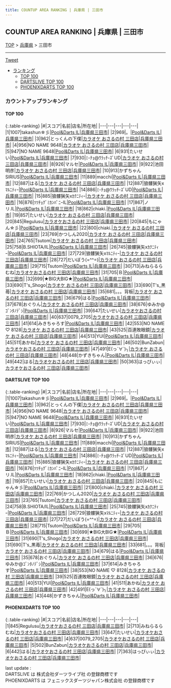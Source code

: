 ```yaml
---
title: COUNTUP AREA RANKING | 兵庫県 | 三田市
---
```

## COUNTUP AREA RANKING | 兵庫県 | 三田市

[TOP](/darts/rank/) > [兵庫県](/darts/rank/兵庫県/) > 三田市

___

<a href="https://twitter.com/share?ref_src=twsrc%5Etfw" data-text="COUNTUP AREA RANKING | 兵庫県三田市" class="twitter-share-button" data-hashtags="DARTSLIVE,PHOENIXDARTS,darts,ダーツ" data-show-count="false">Tweet</a>

* [ランキング](#カウントアップランキング)
    * [TOP 100](#top-100)
    * [DARTSLIVE TOP 100](#dartslive-top-100)
    * [PHOENIXDARTS TOP 100](#phoenixdarts-top-100)

### カウントアップランキング

#### TOP 100



{:.table-ranking}
|#|スコア|名前|店名|所在地|
|---|---|---|---|---|
|1|1007|<span class="rank-name-dl">takashun☆彡</span>|<a href="https://search.dartslive.com/jp/shop/f2ed1692309a49130d9b047a20a7ba1e">Pool&Darts IL</a>|<a href="/darts/rank/兵庫県/三田市">兵庫県三田市</a>|
|2|969|<span class="rank-name-dl">。</span>|<a href="https://search.dartslive.com/jp/shop/f2ed1692309a49130d9b047a20a7ba1e">Pool&Darts IL</a>|<a href="/darts/rank/兵庫県/三田市">兵庫県三田市</a>|
|3|962|<span class="rank-name-dl">とっくんの下僕</span>|<a href="https://search.dartslive.com/jp/shop/10c54b1fa80dfa1d0d9b047a20a7ba1e">カラオケ おさるの村 三田店</a>|<a href="/darts/rank/兵庫県/三田市">兵庫県三田市</a>|
|4|956|<span class="rank-name-dl">NO NAME 9648</span>|<a href="https://search.dartslive.com/jp/shop/10c54b1fa80dfa1d0d9b047a20a7ba1e">カラオケ おさるの村 三田店</a>|<a href="/darts/rank/兵庫県/三田市">兵庫県三田市</a>|
|5|947|<span class="rank-name-dl">NO NAME 9648</span>|<a href="https://search.dartslive.com/jp/shop/f2ed1692309a49130d9b047a20a7ba1e">Pool&Darts IL</a>|<a href="/darts/rank/兵庫県/三田市">兵庫県三田市</a>|
|6|931|<span class="rank-name-dl">たいせい</span>|<a href="https://search.dartslive.com/jp/shop/f2ed1692309a49130d9b047a20a7ba1e">Pool&Darts IL</a>|<a href="/darts/rank/兵庫県/三田市">兵庫県三田市</a>|
|7|930|<span class="rank-name-dl">ﾐ-ﾁｮ@ｳﾗｯﾁ-ｽﾞUD</span>|<a href="https://search.dartslive.com/jp/shop/10c54b1fa80dfa1d0d9b047a20a7ba1e">カラオケ おさるの村 三田店</a>|<a href="/darts/rank/兵庫県/三田市">兵庫県三田市</a>|
|8|926|<span class="rank-name-dl">マルセ</span>|<a href="https://search.dartslive.com/jp/shop/f2ed1692309a49130d9b047a20a7ba1e">Pool&Darts IL</a>|<a href="/darts/rank/兵庫県/三田市">兵庫県三田市</a>|
|9|922|<span class="rank-name-dl">池田 明彦</span>|<a href="https://search.dartslive.com/jp/shop/10c54b1fa80dfa1d0d9b047a20a7ba1e">カラオケ おさるの村 三田店</a>|<a href="/darts/rank/兵庫県/三田市">兵庫県三田市</a>|
|10|913|<span class="rank-name-dl">かずちゃんSIRIUS</span>|<a href="https://search.dartslive.com/jp/shop/f2ed1692309a49130d9b047a20a7ba1e">Pool&Darts IL</a>|<a href="/darts/rank/兵庫県/三田市">兵庫県三田市</a>|
|11|889|<span class="rank-name-dl">macchi</span>|<a href="https://search.dartslive.com/jp/shop/f2ed1692309a49130d9b047a20a7ba1e">Pool&Darts IL</a>|<a href="/darts/rank/兵庫県/三田市">兵庫県三田市</a>|
|12|887|<span class="rank-name-dl">はる</span>|<a href="https://search.dartslive.com/jp/shop/10c54b1fa80dfa1d0d9b047a20a7ba1e">カラオケ おさるの村 三田店</a>|<a href="/darts/rank/兵庫県/三田市">兵庫県三田市</a>|
|12|887|<span class="rank-name-dl">狼髏猟矢xﾏﾙﾆﾃｨｰ</span>|<a href="https://search.dartslive.com/jp/shop/f2ed1692309a49130d9b047a20a7ba1e">Pool&Darts IL</a>|<a href="/darts/rank/兵庫県/三田市">兵庫県三田市</a>|
|14|886|<span class="rank-name-dl">ﾐ-ﾁｮ@ｳﾗｯﾁ-ｽﾞUD</span>|<a href="https://search.dartslive.com/jp/shop/f2ed1692309a49130d9b047a20a7ba1e">Pool&Darts IL</a>|<a href="/darts/rank/兵庫県/三田市">兵庫県三田市</a>|
|15|885|<span class="rank-name-dl">狼髏猟矢xｶｸﾆﾃｨｰ</span>|<a href="https://search.dartslive.com/jp/shop/10c54b1fa80dfa1d0d9b047a20a7ba1e">カラオケ おさるの村 三田店</a>|<a href="/darts/rank/兵庫県/三田市">兵庫県三田市</a>|
|16|876|<span class="rank-name-dl">ﾂﾂﾁｮｸﾞﾐｶﾝﾊﾟﾆｰIL</span>|<a href="https://search.dartslive.com/jp/shop/f2ed1692309a49130d9b047a20a7ba1e">Pool&Darts IL</a>|<a href="/darts/rank/兵庫県/三田市">兵庫県三田市</a>|
|17|867|<span class="rank-name-dl">ノリ.IL</span>|<a href="https://search.dartslive.com/jp/shop/f2ed1692309a49130d9b047a20a7ba1e">Pool&Darts IL</a>|<a href="/darts/rank/兵庫県/三田市">兵庫県三田市</a>|
|18|862|<span class="rank-name-dl">chiaki.</span>|<a href="https://search.dartslive.com/jp/shop/f2ed1692309a49130d9b047a20a7ba1e">Pool&Darts IL</a>|<a href="/darts/rank/兵庫県/三田市">兵庫県三田市</a>|
|19|857|<span class="rank-name-dl">たいせい</span>|<a href="https://search.dartslive.com/jp/shop/10c54b1fa80dfa1d0d9b047a20a7ba1e">カラオケ おさるの村 三田店</a>|<a href="/darts/rank/兵庫県/三田市">兵庫県三田市</a>|
|20|845|<span class="rank-name-pd">Regulusu</span>|<a href="https://vs.phoenixdarts.com/jp/shop/shopDetailInfo/s_84810?s_seq=84810">カラオケおさるの村 三田店</a>|<a href="/darts/rank/兵庫県/三田市">兵庫県三田市</a>|
|20|845|<span class="rank-name-dl">もにゃん☆彡</span>|<a href="https://search.dartslive.com/jp/shop/f2ed1692309a49130d9b047a20a7ba1e">Pool&Darts IL</a>|<a href="/darts/rank/兵庫県/三田市">兵庫県三田市</a>|
|22|800|<span class="rank-name-dl">chiaki.</span>|<a href="https://search.dartslive.com/jp/shop/10c54b1fa80dfa1d0d9b047a20a7ba1e">カラオケ おさるの村 三田店</a>|<a href="/darts/rank/兵庫県/三田市">兵庫県三田市</a>|
|23|769|<span class="rank-name-dl">かつしん2020</span>|<a href="https://search.dartslive.com/jp/shop/10c54b1fa80dfa1d0d9b047a20a7ba1e">カラオケ おさるの村 三田店</a>|<a href="/darts/rank/兵庫県/三田市">兵庫県三田市</a>|
|24|765|<span class="rank-name-dl">Tsutom</span>|<a href="https://search.dartslive.com/jp/shop/10c54b1fa80dfa1d0d9b047a20a7ba1e">カラオケ おさるの村 三田店</a>|<a href="/darts/rank/兵庫県/三田市">兵庫県三田市</a>|
|25|758|<span class="rank-name-dl">B.SHIOTA/IL</span>|<a href="https://search.dartslive.com/jp/shop/f2ed1692309a49130d9b047a20a7ba1e">Pool&Darts IL</a>|<a href="/darts/rank/兵庫県/三田市">兵庫県三田市</a>|
|26|745|<span class="rank-name-dl">狼髏猟矢xｶｸﾆﾃｨｰ</span>|<a href="https://search.dartslive.com/jp/shop/f2ed1692309a49130d9b047a20a7ba1e">Pool&Darts IL</a>|<a href="/darts/rank/兵庫県/三田市">兵庫県三田市</a>|
|27|729|<span class="rank-name-dl">狼髏猟矢xﾏﾙﾆﾃｨｰ</span>|<a href="https://search.dartslive.com/jp/shop/10c54b1fa80dfa1d0d9b047a20a7ba1e">カラオケ おさるの村 三田店</a>|<a href="/darts/rank/兵庫県/三田市">兵庫県三田市</a>|
|28|727|<span class="rank-name-dl">だいぼう(=^^=)</span>|<a href="https://search.dartslive.com/jp/shop/10c54b1fa80dfa1d0d9b047a20a7ba1e">カラオケ おさるの村 三田店</a>|<a href="/darts/rank/兵庫県/三田市">兵庫県三田市</a>|
|29|715|<span class="rank-name-dl">Tsutom</span>|<a href="https://search.dartslive.com/jp/shop/f2ed1692309a49130d9b047a20a7ba1e">Pool&Darts IL</a>|<a href="/darts/rank/兵庫県/三田市">兵庫県三田市</a>|
|30|713|<span class="rank-name-pd">みねらるらむね</span>|<a href="https://vs.phoenixdarts.com/jp/shop/shopDetailInfo/s_84810?s_seq=84810">カラオケおさるの村 三田店</a>|<a href="/darts/rank/兵庫県/三田市">兵庫県三田市</a>|
|31|705|<span class="rank-name-dl">Ｂ</span>|<a href="https://search.dartslive.com/jp/shop/f2ed1692309a49130d9b047a20a7ba1e">Pool&Darts IL</a>|<a href="/darts/rank/兵庫県/三田市">兵庫県三田市</a>|
|32|699|<span class="rank-name-dl">★BIG大BIG★</span>|<a href="https://search.dartslive.com/jp/shop/f2ed1692309a49130d9b047a20a7ba1e">Pool&Darts IL</a>|<a href="/darts/rank/兵庫県/三田市">兵庫県三田市</a>|
|33|690|<span class="rank-name-dl">T&#x27;s_Shogo</span>|<a href="https://search.dartslive.com/jp/shop/10c54b1fa80dfa1d0d9b047a20a7ba1e">カラオケ おさるの村 三田店</a>|<a href="/darts/rank/兵庫県/三田市">兵庫県三田市</a>|
|33|690|<span class="rank-name-dl">T&#x27;s_黒苺</span>|<a href="https://search.dartslive.com/jp/shop/10c54b1fa80dfa1d0d9b047a20a7ba1e">カラオケ おさるの村 三田店</a>|<a href="/darts/rank/兵庫県/三田市">兵庫県三田市</a>|
|35|681|<span class="rank-name-dl">。。。背板</span>|<a href="https://search.dartslive.com/jp/shop/10c54b1fa80dfa1d0d9b047a20a7ba1e">カラオケ おさるの村 三田店</a>|<a href="/darts/rank/兵庫県/三田市">兵庫県三田市</a>|
|36|679|<span class="rank-name-dl">はる</span>|<a href="https://search.dartslive.com/jp/shop/f2ed1692309a49130d9b047a20a7ba1e">Pool&Darts IL</a>|<a href="/darts/rank/兵庫県/三田市">兵庫県三田市</a>|
|37|678|<span class="rank-name-dl">おぐりん</span>|<a href="https://search.dartslive.com/jp/shop/10c54b1fa80dfa1d0d9b047a20a7ba1e">カラオケ おさるの村 三田店</a>|<a href="/darts/rank/兵庫県/三田市">兵庫県三田市</a>|
|38|676|<span class="rank-name-dl">ゆみか@ｺﾞﾝﾀﾉﾃﾞｼ</span>|<a href="https://search.dartslive.com/jp/shop/f2ed1692309a49130d9b047a20a7ba1e">Pool&Darts IL</a>|<a href="/darts/rank/兵庫県/三田市">兵庫県三田市</a>|
|39|647|<span class="rank-name-pd">たいせい</span>|<a href="https://vs.phoenixdarts.com/jp/shop/shopDetailInfo/s_84810?s_seq=84810">カラオケおさるの村 三田店</a>|<a href="/darts/rank/兵庫県/三田市">兵庫県三田市</a>|
|40|637|<span class="rank-name-pd">0079_2705</span>|<a href="https://vs.phoenixdarts.com/jp/shop/shopDetailInfo/s_84810?s_seq=84810">カラオケおさるの村 三田店</a>|<a href="/darts/rank/兵庫県/三田市">兵庫県三田市</a>|
|41|614|<span class="rank-name-dl">みきちゃろす</span>|<a href="https://search.dartslive.com/jp/shop/f2ed1692309a49130d9b047a20a7ba1e">Pool&Darts IL</a>|<a href="/darts/rank/兵庫県/三田市">兵庫県三田市</a>|
|42|553|<span class="rank-name-dl">NO NAME ♡ 8128</span>|<a href="https://search.dartslive.com/jp/shop/10c54b1fa80dfa1d0d9b047a20a7ba1e">カラオケ おさるの村 三田店</a>|<a href="/darts/rank/兵庫県/三田市">兵庫県三田市</a>|
|43|525|<span class="rank-name-dl">百連敗眼鏡</span>|<a href="https://search.dartslive.com/jp/shop/10c54b1fa80dfa1d0d9b047a20a7ba1e">カラオケ おさるの村 三田店</a>|<a href="/darts/rank/兵庫県/三田市">兵庫県三田市</a>|
|44|513|<span class="rank-name-dl">YUI</span>|<a href="https://search.dartslive.com/jp/shop/f2ed1692309a49130d9b047a20a7ba1e">Pool&Darts IL</a>|<a href="/darts/rank/兵庫県/三田市">兵庫県三田市</a>|
|45|511|<span class="rank-name-dl">あかね</span>|<a href="https://search.dartslive.com/jp/shop/10c54b1fa80dfa1d0d9b047a20a7ba1e">カラオケ おさるの村 三田店</a>|<a href="/darts/rank/兵庫県/三田市">兵庫県三田市</a>|
|46|502|<span class="rank-name-pd">BunZabun</span>|<a href="https://vs.phoenixdarts.com/jp/shop/shopDetailInfo/s_84810?s_seq=84810">カラオケおさるの村 三田店</a>|<a href="/darts/rank/兵庫県/三田市">兵庫県三田市</a>|
|47|491|<span class="rank-name-dl">E(っ´∀`)╮</span>|<a href="https://search.dartslive.com/jp/shop/10c54b1fa80dfa1d0d9b047a20a7ba1e">カラオケ おさるの村 三田店</a>|<a href="/darts/rank/兵庫県/三田市">兵庫県三田市</a>|
|48|448|<span class="rank-name-dl">かずきちゃん</span>|<a href="https://search.dartslive.com/jp/shop/f2ed1692309a49130d9b047a20a7ba1e">Pool&Darts IL</a>|<a href="/darts/rank/兵庫県/三田市">兵庫県三田市</a>|
|49|442|<span class="rank-name-pd">はる</span>|<a href="https://vs.phoenixdarts.com/jp/shop/shopDetailInfo/s_84810?s_seq=84810">カラオケおさるの村 三田店</a>|<a href="/darts/rank/兵庫県/三田市">兵庫県三田市</a>|
|50|363|<span class="rank-name-pd">はっぴぃぃ</span>|<a href="https://vs.phoenixdarts.com/jp/shop/shopDetailInfo/s_84810?s_seq=84810">カラオケおさるの村 三田店</a>|<a href="/darts/rank/兵庫県/三田市">兵庫県三田市</a>|


#### DARTSLIVE TOP 100



{:.table-ranking}
|#|スコア|名前|店名|所在地|
|---|---|---|---|---|
|1|1007|<span class="rank-name-dl">takashun☆彡</span>|<a href="https://search.dartslive.com/jp/shop/f2ed1692309a49130d9b047a20a7ba1e">Pool&Darts IL</a>|<a href="/darts/rank/兵庫県/三田市">兵庫県三田市</a>|
|2|969|<span class="rank-name-dl">。</span>|<a href="https://search.dartslive.com/jp/shop/f2ed1692309a49130d9b047a20a7ba1e">Pool&Darts IL</a>|<a href="/darts/rank/兵庫県/三田市">兵庫県三田市</a>|
|3|962|<span class="rank-name-dl">とっくんの下僕</span>|<a href="https://search.dartslive.com/jp/shop/10c54b1fa80dfa1d0d9b047a20a7ba1e">カラオケ おさるの村 三田店</a>|<a href="/darts/rank/兵庫県/三田市">兵庫県三田市</a>|
|4|956|<span class="rank-name-dl">NO NAME 9648</span>|<a href="https://search.dartslive.com/jp/shop/10c54b1fa80dfa1d0d9b047a20a7ba1e">カラオケ おさるの村 三田店</a>|<a href="/darts/rank/兵庫県/三田市">兵庫県三田市</a>|
|5|947|<span class="rank-name-dl">NO NAME 9648</span>|<a href="https://search.dartslive.com/jp/shop/f2ed1692309a49130d9b047a20a7ba1e">Pool&Darts IL</a>|<a href="/darts/rank/兵庫県/三田市">兵庫県三田市</a>|
|6|931|<span class="rank-name-dl">たいせい</span>|<a href="https://search.dartslive.com/jp/shop/f2ed1692309a49130d9b047a20a7ba1e">Pool&Darts IL</a>|<a href="/darts/rank/兵庫県/三田市">兵庫県三田市</a>|
|7|930|<span class="rank-name-dl">ﾐ-ﾁｮ@ｳﾗｯﾁ-ｽﾞUD</span>|<a href="https://search.dartslive.com/jp/shop/10c54b1fa80dfa1d0d9b047a20a7ba1e">カラオケ おさるの村 三田店</a>|<a href="/darts/rank/兵庫県/三田市">兵庫県三田市</a>|
|8|926|<span class="rank-name-dl">マルセ</span>|<a href="https://search.dartslive.com/jp/shop/f2ed1692309a49130d9b047a20a7ba1e">Pool&Darts IL</a>|<a href="/darts/rank/兵庫県/三田市">兵庫県三田市</a>|
|9|922|<span class="rank-name-dl">池田 明彦</span>|<a href="https://search.dartslive.com/jp/shop/10c54b1fa80dfa1d0d9b047a20a7ba1e">カラオケ おさるの村 三田店</a>|<a href="/darts/rank/兵庫県/三田市">兵庫県三田市</a>|
|10|913|<span class="rank-name-dl">かずちゃんSIRIUS</span>|<a href="https://search.dartslive.com/jp/shop/f2ed1692309a49130d9b047a20a7ba1e">Pool&Darts IL</a>|<a href="/darts/rank/兵庫県/三田市">兵庫県三田市</a>|
|11|889|<span class="rank-name-dl">macchi</span>|<a href="https://search.dartslive.com/jp/shop/f2ed1692309a49130d9b047a20a7ba1e">Pool&Darts IL</a>|<a href="/darts/rank/兵庫県/三田市">兵庫県三田市</a>|
|12|887|<span class="rank-name-dl">はる</span>|<a href="https://search.dartslive.com/jp/shop/10c54b1fa80dfa1d0d9b047a20a7ba1e">カラオケ おさるの村 三田店</a>|<a href="/darts/rank/兵庫県/三田市">兵庫県三田市</a>|
|12|887|<span class="rank-name-dl">狼髏猟矢xﾏﾙﾆﾃｨｰ</span>|<a href="https://search.dartslive.com/jp/shop/f2ed1692309a49130d9b047a20a7ba1e">Pool&Darts IL</a>|<a href="/darts/rank/兵庫県/三田市">兵庫県三田市</a>|
|14|886|<span class="rank-name-dl">ﾐ-ﾁｮ@ｳﾗｯﾁ-ｽﾞUD</span>|<a href="https://search.dartslive.com/jp/shop/f2ed1692309a49130d9b047a20a7ba1e">Pool&Darts IL</a>|<a href="/darts/rank/兵庫県/三田市">兵庫県三田市</a>|
|15|885|<span class="rank-name-dl">狼髏猟矢xｶｸﾆﾃｨｰ</span>|<a href="https://search.dartslive.com/jp/shop/10c54b1fa80dfa1d0d9b047a20a7ba1e">カラオケ おさるの村 三田店</a>|<a href="/darts/rank/兵庫県/三田市">兵庫県三田市</a>|
|16|876|<span class="rank-name-dl">ﾂﾂﾁｮｸﾞﾐｶﾝﾊﾟﾆｰIL</span>|<a href="https://search.dartslive.com/jp/shop/f2ed1692309a49130d9b047a20a7ba1e">Pool&Darts IL</a>|<a href="/darts/rank/兵庫県/三田市">兵庫県三田市</a>|
|17|867|<span class="rank-name-dl">ノリ.IL</span>|<a href="https://search.dartslive.com/jp/shop/f2ed1692309a49130d9b047a20a7ba1e">Pool&Darts IL</a>|<a href="/darts/rank/兵庫県/三田市">兵庫県三田市</a>|
|18|862|<span class="rank-name-dl">chiaki.</span>|<a href="https://search.dartslive.com/jp/shop/f2ed1692309a49130d9b047a20a7ba1e">Pool&Darts IL</a>|<a href="/darts/rank/兵庫県/三田市">兵庫県三田市</a>|
|19|857|<span class="rank-name-dl">たいせい</span>|<a href="https://search.dartslive.com/jp/shop/10c54b1fa80dfa1d0d9b047a20a7ba1e">カラオケ おさるの村 三田店</a>|<a href="/darts/rank/兵庫県/三田市">兵庫県三田市</a>|
|20|845|<span class="rank-name-dl">もにゃん☆彡</span>|<a href="https://search.dartslive.com/jp/shop/f2ed1692309a49130d9b047a20a7ba1e">Pool&Darts IL</a>|<a href="/darts/rank/兵庫県/三田市">兵庫県三田市</a>|
|21|800|<span class="rank-name-dl">chiaki.</span>|<a href="https://search.dartslive.com/jp/shop/10c54b1fa80dfa1d0d9b047a20a7ba1e">カラオケ おさるの村 三田店</a>|<a href="/darts/rank/兵庫県/三田市">兵庫県三田市</a>|
|22|769|<span class="rank-name-dl">かつしん2020</span>|<a href="https://search.dartslive.com/jp/shop/10c54b1fa80dfa1d0d9b047a20a7ba1e">カラオケ おさるの村 三田店</a>|<a href="/darts/rank/兵庫県/三田市">兵庫県三田市</a>|
|23|765|<span class="rank-name-dl">Tsutom</span>|<a href="https://search.dartslive.com/jp/shop/10c54b1fa80dfa1d0d9b047a20a7ba1e">カラオケ おさるの村 三田店</a>|<a href="/darts/rank/兵庫県/三田市">兵庫県三田市</a>|
|24|758|<span class="rank-name-dl">B.SHIOTA/IL</span>|<a href="https://search.dartslive.com/jp/shop/f2ed1692309a49130d9b047a20a7ba1e">Pool&Darts IL</a>|<a href="/darts/rank/兵庫県/三田市">兵庫県三田市</a>|
|25|745|<span class="rank-name-dl">狼髏猟矢xｶｸﾆﾃｨｰ</span>|<a href="https://search.dartslive.com/jp/shop/f2ed1692309a49130d9b047a20a7ba1e">Pool&Darts IL</a>|<a href="/darts/rank/兵庫県/三田市">兵庫県三田市</a>|
|26|729|<span class="rank-name-dl">狼髏猟矢xﾏﾙﾆﾃｨｰ</span>|<a href="https://search.dartslive.com/jp/shop/10c54b1fa80dfa1d0d9b047a20a7ba1e">カラオケ おさるの村 三田店</a>|<a href="/darts/rank/兵庫県/三田市">兵庫県三田市</a>|
|27|727|<span class="rank-name-dl">だいぼう(=^^=)</span>|<a href="https://search.dartslive.com/jp/shop/10c54b1fa80dfa1d0d9b047a20a7ba1e">カラオケ おさるの村 三田店</a>|<a href="/darts/rank/兵庫県/三田市">兵庫県三田市</a>|
|28|715|<span class="rank-name-dl">Tsutom</span>|<a href="https://search.dartslive.com/jp/shop/f2ed1692309a49130d9b047a20a7ba1e">Pool&Darts IL</a>|<a href="/darts/rank/兵庫県/三田市">兵庫県三田市</a>|
|29|705|<span class="rank-name-dl">Ｂ</span>|<a href="https://search.dartslive.com/jp/shop/f2ed1692309a49130d9b047a20a7ba1e">Pool&Darts IL</a>|<a href="/darts/rank/兵庫県/三田市">兵庫県三田市</a>|
|30|699|<span class="rank-name-dl">★BIG大BIG★</span>|<a href="https://search.dartslive.com/jp/shop/f2ed1692309a49130d9b047a20a7ba1e">Pool&Darts IL</a>|<a href="/darts/rank/兵庫県/三田市">兵庫県三田市</a>|
|31|690|<span class="rank-name-dl">T&#x27;s_Shogo</span>|<a href="https://search.dartslive.com/jp/shop/10c54b1fa80dfa1d0d9b047a20a7ba1e">カラオケ おさるの村 三田店</a>|<a href="/darts/rank/兵庫県/三田市">兵庫県三田市</a>|
|31|690|<span class="rank-name-dl">T&#x27;s_黒苺</span>|<a href="https://search.dartslive.com/jp/shop/10c54b1fa80dfa1d0d9b047a20a7ba1e">カラオケ おさるの村 三田店</a>|<a href="/darts/rank/兵庫県/三田市">兵庫県三田市</a>|
|33|681|<span class="rank-name-dl">。。。背板</span>|<a href="https://search.dartslive.com/jp/shop/10c54b1fa80dfa1d0d9b047a20a7ba1e">カラオケ おさるの村 三田店</a>|<a href="/darts/rank/兵庫県/三田市">兵庫県三田市</a>|
|34|679|<span class="rank-name-dl">はる</span>|<a href="https://search.dartslive.com/jp/shop/f2ed1692309a49130d9b047a20a7ba1e">Pool&Darts IL</a>|<a href="/darts/rank/兵庫県/三田市">兵庫県三田市</a>|
|35|678|<span class="rank-name-dl">おぐりん</span>|<a href="https://search.dartslive.com/jp/shop/10c54b1fa80dfa1d0d9b047a20a7ba1e">カラオケ おさるの村 三田店</a>|<a href="/darts/rank/兵庫県/三田市">兵庫県三田市</a>|
|36|676|<span class="rank-name-dl">ゆみか@ｺﾞﾝﾀﾉﾃﾞｼ</span>|<a href="https://search.dartslive.com/jp/shop/f2ed1692309a49130d9b047a20a7ba1e">Pool&Darts IL</a>|<a href="/darts/rank/兵庫県/三田市">兵庫県三田市</a>|
|37|614|<span class="rank-name-dl">みきちゃろす</span>|<a href="https://search.dartslive.com/jp/shop/f2ed1692309a49130d9b047a20a7ba1e">Pool&Darts IL</a>|<a href="/darts/rank/兵庫県/三田市">兵庫県三田市</a>|
|38|553|<span class="rank-name-dl">NO NAME ♡ 8128</span>|<a href="https://search.dartslive.com/jp/shop/10c54b1fa80dfa1d0d9b047a20a7ba1e">カラオケ おさるの村 三田店</a>|<a href="/darts/rank/兵庫県/三田市">兵庫県三田市</a>|
|39|525|<span class="rank-name-dl">百連敗眼鏡</span>|<a href="https://search.dartslive.com/jp/shop/10c54b1fa80dfa1d0d9b047a20a7ba1e">カラオケ おさるの村 三田店</a>|<a href="/darts/rank/兵庫県/三田市">兵庫県三田市</a>|
|40|513|<span class="rank-name-dl">YUI</span>|<a href="https://search.dartslive.com/jp/shop/f2ed1692309a49130d9b047a20a7ba1e">Pool&Darts IL</a>|<a href="/darts/rank/兵庫県/三田市">兵庫県三田市</a>|
|41|511|<span class="rank-name-dl">あかね</span>|<a href="https://search.dartslive.com/jp/shop/10c54b1fa80dfa1d0d9b047a20a7ba1e">カラオケ おさるの村 三田店</a>|<a href="/darts/rank/兵庫県/三田市">兵庫県三田市</a>|
|42|491|<span class="rank-name-dl">E(っ´∀`)╮</span>|<a href="https://search.dartslive.com/jp/shop/10c54b1fa80dfa1d0d9b047a20a7ba1e">カラオケ おさるの村 三田店</a>|<a href="/darts/rank/兵庫県/三田市">兵庫県三田市</a>|
|43|448|<span class="rank-name-dl">かずきちゃん</span>|<a href="https://search.dartslive.com/jp/shop/f2ed1692309a49130d9b047a20a7ba1e">Pool&Darts IL</a>|<a href="/darts/rank/兵庫県/三田市">兵庫県三田市</a>|


#### PHOENIXDARTS TOP 100



{:.table-ranking}
|#|スコア|名前|店名|所在地|
|---|---|---|---|---|
|1|845|<span class="rank-name-pd">Regulusu</span>|<a href="https://vs.phoenixdarts.com/jp/shop/shopDetailInfo/s_84810?s_seq=84810">カラオケおさるの村 三田店</a>|<a href="/darts/rank/兵庫県/三田市">兵庫県三田市</a>|
|2|713|<span class="rank-name-pd">みねらるらむね</span>|<a href="https://vs.phoenixdarts.com/jp/shop/shopDetailInfo/s_84810?s_seq=84810">カラオケおさるの村 三田店</a>|<a href="/darts/rank/兵庫県/三田市">兵庫県三田市</a>|
|3|647|<span class="rank-name-pd">たいせい</span>|<a href="https://vs.phoenixdarts.com/jp/shop/shopDetailInfo/s_84810?s_seq=84810">カラオケおさるの村 三田店</a>|<a href="/darts/rank/兵庫県/三田市">兵庫県三田市</a>|
|4|637|<span class="rank-name-pd">0079_2705</span>|<a href="https://vs.phoenixdarts.com/jp/shop/shopDetailInfo/s_84810?s_seq=84810">カラオケおさるの村 三田店</a>|<a href="/darts/rank/兵庫県/三田市">兵庫県三田市</a>|
|5|502|<span class="rank-name-pd">BunZabun</span>|<a href="https://vs.phoenixdarts.com/jp/shop/shopDetailInfo/s_84810?s_seq=84810">カラオケおさるの村 三田店</a>|<a href="/darts/rank/兵庫県/三田市">兵庫県三田市</a>|
|6|442|<span class="rank-name-pd">はる</span>|<a href="https://vs.phoenixdarts.com/jp/shop/shopDetailInfo/s_84810?s_seq=84810">カラオケおさるの村 三田店</a>|<a href="/darts/rank/兵庫県/三田市">兵庫県三田市</a>|
|7|363|<span class="rank-name-pd">はっぴぃぃ</span>|<a href="https://vs.phoenixdarts.com/jp/shop/shopDetailInfo/s_84810?s_seq=84810">カラオケおさるの村 三田店</a>|<a href="/darts/rank/兵庫県/三田市">兵庫県三田市</a>|


<div class="footer border-top border-gray-light mt-5 pt-3 text-right text-gray">
    last update : <span style="font-weight: italic" id="foot_last_modified"></span><br />
    DARTSLIVE は 株式会社ダーツライブ社 の登録商標です<br />
    PHOENIXDARTS は フェニックスダーツジャパン株式会社 の登録商標です<br />
</div>

<script src="https://cdnjs.cloudflare.com/ajax/libs/jquery.tablesorter/2.31.3/js/jquery.tablesorter.min.js" integrity="sha512-qzgd5cYSZcosqpzpn7zF2ZId8f/8CHmFKZ8j7mU4OUXTNRd5g+ZHBPsgKEwoqxCtdQvExE5LprwwPAgoicguNg==" crossorigin="anonymous" referrerpolicy="no-referrer"></script>
<link rel="stylesheet" href="https://cdnjs.cloudflare.com/ajax/libs/jquery.tablesorter/2.31.3/css/theme.default.min.css" integrity="sha512-wghhOJkjQX0Lh3NSWvNKeZ0ZpNn+SPVXX1Qyc9OCaogADktxrBiBdKGDoqVUOyhStvMBmJQ8ZdMHiR3wuEq8+w==" crossorigin="anonymous" referrerpolicy="no-referrer" />
<script>
$(function() {
    $(".table-ranking").tablesorter({sortList:[[0, 0]]});
    $("#foot_last_modified").text(formatDate(new Date(document.lastModified), 'yyyy-MM-dd HH:mm:ss'));
});
</script>

<script async src="https://platform.twitter.com/widgets.js" charset="utf-8"></script>